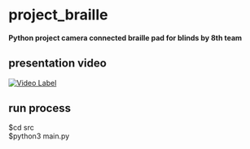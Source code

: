 # project_braille
#### Python project camera connected braille pad for blinds by 8th team

## presentation video

[![Video Label](http://img.youtube.com/vi/EhNzioYDcAI/0.jpg)](https://www.youtube.com/watch?v=EhNzioYDcAI)

## run process
$cd src  
$python3 main.py 
